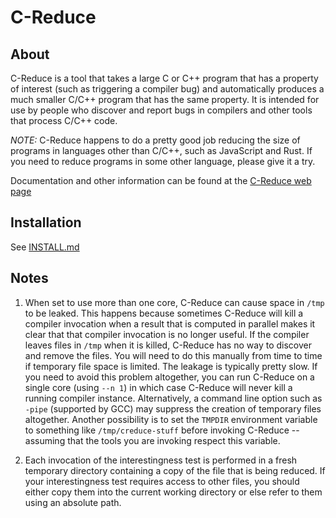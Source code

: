 # C-Reduce

## About 

C-Reduce is a tool that takes a large C or C++ program that has a
property of interest (such as triggering a compiler bug) and
automatically produces a much smaller C/C++ program that has the same
property.  It is intended for use by people who discover and report
bugs in compilers and other tools that process C/C++ code.

*NOTE:* C-Reduce happens to do a pretty good job reducing the size of
programs in languages other than C/C++, such as JavaScript and Rust.
If you need to reduce programs in some other language, please give it
a try.

Documentation and other information can be found at the [C-Reduce web
page](http://embed.cs.utah.edu/creduce/)

## Installation

See [INSTALL.md](https://github.com/csmith-project/creduce/blob/master/INSTALL.md)

## Notes

1. When set to use more than one core, C-Reduce can cause space in
`/tmp` to be leaked. This happens because sometimes C-Reduce will kill
a compiler invocation when a result that is computed in parallel makes
it clear that that compiler invocation is no longer useful. If the
compiler leaves files in `/tmp` when it is killed, C-Reduce has no way
to discover and remove the files. You will need to do this manually
from time to time if temporary file space is limited. The leakage is
typically pretty slow. If you need to avoid this problem altogether,
you can run C-Reduce on a single core (using `--n 1`) in which case
C-Reduce will never kill a running compiler instance. Alternatively, a
command line option such as `-pipe` (supported by GCC) may suppress
the creation of temporary files altogether. Another possibility is to
set the `TMPDIR` environment variable to something like
`/tmp/creduce-stuff` before invoking C-Reduce -- assuming that the
tools you are invoking respect this variable.

2. Each invocation of the interestingness test is performed in a fresh
temporary directory containing a copy of the file that is being
reduced. If your interestingness test requires access to other files,
you should either copy them into the current working directory or else
refer to them using an absolute path.

